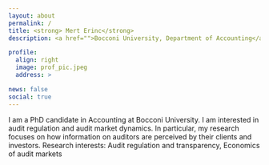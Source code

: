 ```yaml
---
layout: about
permalink: /
title: <strong> Mert Erinc</strong>
description: <a href="">Bocconi University, Department of Accounting</a>.

profile:
  align: right
  image: prof_pic.jpeg
  address: >

news: false
social: true
---
```


I am a PhD candidate in Accounting at Bocconi University. I am interested in audit regulation and audit market dynamics. In particular, my research focuses on how information on auditors are perceived by their clients and investors.
Research interests: Audit regulation and transparency, Economics of audit markets

